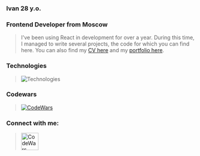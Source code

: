 ### Ivan 28 y.o.
### Frontend Developer from Moscow 
> I've been using React in development for over a year. During this time, I managed to write several projects, the code for which you can find here. You can also find my [CV here](https://hh.ru/resume/9fdec062ff0978f95d0039ed1f41766972754e "hh.ru") and my [portfolio here](https://alyakin.vercel.app "portfolio").

### Technologies
> ![Technologies](https://skillicons.dev/icons?i=html,css,js,ts,react,redux,nextjs,tailwind,git)

### Codewars 
> [<img alt="CodeWars" src="https://www.codewars.com/users/JosefK/badges/large"/>](https://www.codewars.com/users/JosefK)

### Connect with me:
> [<img alt="CodeWars" width="46px" src="https://cdn-icons-png.flaticon.com/512/2504/2504941.png"/>](https://t.me/josefKru)
 
 

